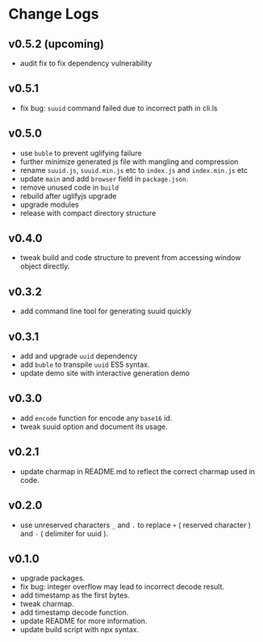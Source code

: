 # Change Logs

## v0.5.2 (upcoming)

 - audit fix to fix dependency vulnerability


## v0.5.1

 - fix bug: `suuid` command failed due to incorrect path in cli.ls


## v0.5.0

 - use `buble` to prevent uglifying failure
 - further minimize generated js file with mangling and compression
 - rename `suuid.js`, `suuid.min.js` etc to `index.js` and `index.min.js` etc
 - update `main` and add `browser` field in `package.json`.
 - remove unused code in `build`
 - rebuild after uglifyjs upgrade
 - upgrade modules
 - release with compact directory structure


## v0.4.0

 - tweak build and code structure to prevent from accessing window object directly.


## v0.3.2


 - add command line tool for generating suuid quickly


## v0.3.1

 - add and upgrade `uuid` dependency
 - add `buble` to transpile `uuid` ES5 syntax.
 - update demo site with interactive generation demo


## v0.3.0

 - add `encode` function for encode any `base16` id.
 - tweak suuid option and document its usage.


## v0.2.1

 - update charmap in README.md to reflect the correct charmap used in code.


## v0.2.0

 - use unreserved characters `_` and `.` to replace `+` ( reserved character ) and `-` ( delimiter for uuid ). 


## v0.1.0

 - upgrade packages.
 - fix bug: integer overflow may lead to incorrect decode result.
 - add timestamp as the first bytes.
 - tweak charmap.
 - add timestamp decode function.
 - update README for more information.
 - update build script with npx syntax.
